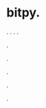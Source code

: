 # bitpy.
.
.
.
.












.






















































.
























.



























.

















































































.


















































